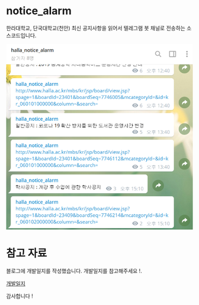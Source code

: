 # notice_alarm

한라대학교, 단국대학교(천안) 최신 공지사항을 읽어서 텔레그램 봇 채널로 전송하는 소스코드입니다.

![서비스중인 텔레그램 채널](./image/run.png)

# 참고 자료

블로그에 개발일지를 작성했습니다.
개발일지를 참고해주세요 !.

[개발일지](https://blex.kr/@mildsalmon/series/%ED%95%9C%EB%9D%BC%EB%8C%80%ED%95%99%EA%B5%90-%EA%B3%B5%EC%A7%80-%EC%95%8C%EB%A6%BC-%EB%B4%87-%EC%A0%9C%EC%9E%91%EA%B8%B0)

감사합니다 !
